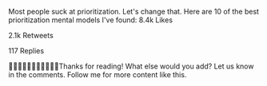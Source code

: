 Most people suck at prioritization. Let's change that. Here are 10 of
the best prioritization mental models I've found: 8.4k Likes

2.1k Retweets

117 Replies

Thanks for reading! What else would you add? Let us know in the
comments. Follow me for more content like this.


